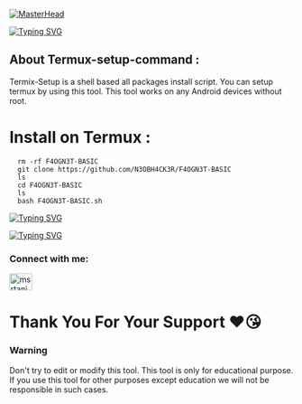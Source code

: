 [![MasterHead](https://thumbs.gfycat.com/AmusingAntiqueEmu-size_restricted.gif)](http://www.msrtanim.xyz)

[![Typing SVG](https://readme-typing-svg.herokuapp.com?font=Fira+Code&pause=1000&color=00F716&width=435&lines=%F0%9F%91%8BHELLO+WORLD+I'M+N3OBH4CK3R+HERE%F0%9F%92%81%F0%9F%8F%BB%E2%80%8D%E2%99%82%EF%B8%8F;%E2%98%A3%EF%B8%8FCEO+OF+F4OGN3T+COMMUNITY%E2%98%A3%EF%B8%8F;%F0%9F%92%81%F0%9F%8F%BB%E2%80%8D%E2%99%82%EF%B8%8FPLEASE+FOLLOW+MY+GITHUB%F0%9F%92%96;%F0%9F%92%BBTHANKS+ALL+MY+FAMILY+MEMBERS%F0%9F%94%A5)](https://git.io/typing-svg)
## About  Termux-setup-command :
 Termix-Setup is a shell based all packages install script. You can setup termux by using this tool. This tool works on any Android devices without root.

# Install on Termux :

      rm -rf F4OGN3T-BASIC
      git clone https://github.com/N3OBH4CK3R/F4OGN3T-BASIC
	  ls
      cd F4OGN3T-BASIC
	  ls
      bash F4OGN3T-BASIC.sh
[![Typing SVG](https://readme-typing-svg.herokuapp.com?font=Fira+Code&pause=1000&color=00F716&width=435&lines=%F0%9F%A5%B0ANY+TERMINAL+CAN+RUN+THIS+SCRIPT%F0%9F%A5%B0)](https://git.io/typing-svg)


[![Typing SVG](https://readme-typing-svg.herokuapp.com?font=Fira+Code&pause=1000&color=00F716&width=435&lines=YOU+RESPECT+ME%2C+I+RESPECT+YOU%F0%9F%A5%B0;YOU+DESPECT+ME%2C+I+FUCK+YOU%F0%9F%96%95%F0%9F%8F%BB)](https://git.io/typing-svg)

<h3 align="left">Connect with me:</h3>
<p align="left">
<a href="https://www.facebook.com/profile.php?id=100074591152479" target="blank"><img align="center" src="https://raw.githubusercontent.com/rahuldkjain/github-profile-readme-generator/master/src/images/icons/Social/facebook.svg" alt="msrtanim1" height="30" width="40" /></a>
</p>

# Thank You For Your Support ❤️😘
### Warning
Don't try to edit or modify this tool. This tool is only for educational purpose. If you use this tool for other purposes except education we will not be responsible in such cases.
